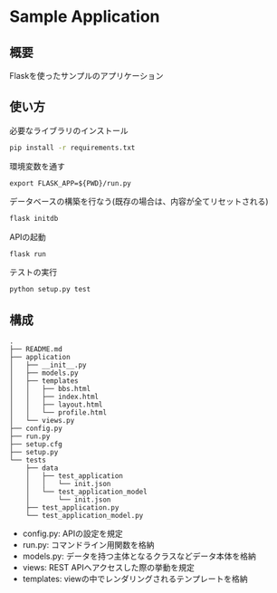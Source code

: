 # Sample Application

## 概要

Flaskを使ったサンプルのアプリケーション

## 使い方

必要なライブラリのインストール

```bash
pip install -r requirements.txt
```

環境変数を通す

```
export FLASK_APP=${PWD}/run.py
```

データベースの構築を行なう(既存の場合は、内容が全てリセットされる)

```bash
flask initdb
```

APIの起動

```bash
flask run
```

テストの実行

```bash
python setup.py test
```

## 構成

```
.
├── README.md
├── application
│   ├── __init__.py
│   ├── models.py
│   ├── templates
│   │   ├── bbs.html
│   │   ├── index.html
│   │   ├── layout.html
│   │   └── profile.html
│   └── views.py
├── config.py
├── run.py
├── setup.cfg
├── setup.py
└── tests
    ├── data
    │   ├── test_application
    │   │   └── init.json
    │   └── test_application_model
    │       └── init.json
    ├── test_application.py
    └── test_application_model.py
```


* config.py: APIの設定を規定
* run.py: コマンドライン用関数を格納
* models.py: データを持つ主体となるクラスなどデータ本体を格納
* views: REST APIへアクセスした際の挙動を規定
* templates: viewの中でレンダリングされるテンプレートを格納

